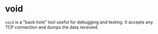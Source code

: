 # void

`void` is a "back hole" tool useful for debugging and testing. It accepts any TCP connection and dumps the data received. 
